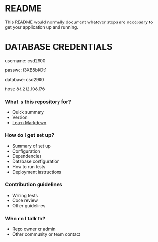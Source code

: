 # README #

This README would normally document whatever steps are necessary to get your application up and running.

# DATABASE CREDENTIALS

username: csd2900

passwd: i3XB5bKDt1

database: csd2900

host: 83.212.108.176

### What is this repository for? ###

* Quick summary
* Version
* [Learn Markdown](https://bitbucket.org/tutorials/markdowndemo)

### How do I get set up? ###

* Summary of set up
* Configuration
* Dependencies
* Database configuration
* How to run tests
* Deployment instructions

### Contribution guidelines ###

* Writing tests
* Code review
* Other guidelines

### Who do I talk to? ###

* Repo owner or admin
* Other community or team contact